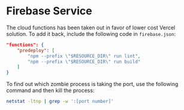 # Firebase Service

The cloud functions has been taken out in favor of lower cost Vercel solution. To add it back, include the following code in `firebase.json`:

```json
"functions": {
    "predeploy": [
        "npm --prefix \"$RESOURCE_DIR\" run lint",
        "npm --prefix \"$RESOURCE_DIR\" run build"
    ]
}
```

To find out which zombie process is taking the port, use the following command and then kill the process:

```bash
netstat -ltnp | grep -w ':[port number]'
```
